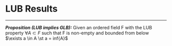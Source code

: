 # LUB Results

***

***Proposition (LUB implies GLB):*** Given an ordered field F with the LUB property $\forall A \subset F$ such that F is non-empty and bounded from below $\exists a \in A \st a = inf{A}$
